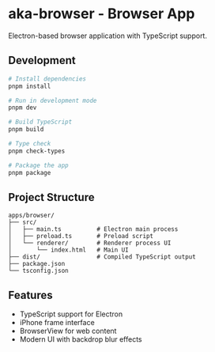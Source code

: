 # aka-browser - Browser App

Electron-based browser application with TypeScript support.

## Development

```bash
# Install dependencies
pnpm install

# Run in development mode
pnpm dev

# Build TypeScript
pnpm build

# Type check
pnpm check-types

# Package the app
pnpm package
```

## Project Structure

```
apps/browser/
├── src/
│   ├── main.ts          # Electron main process
│   ├── preload.ts       # Preload script
│   └── renderer/        # Renderer process UI
│       └── index.html   # Main UI
├── dist/                # Compiled TypeScript output
├── package.json
└── tsconfig.json
```

## Features

- TypeScript support for Electron
- iPhone frame interface
- BrowserView for web content
- Modern UI with backdrop blur effects
